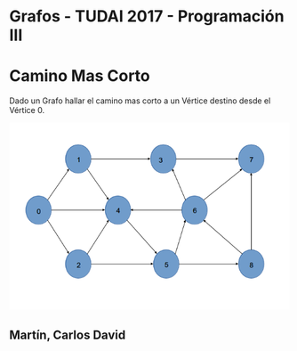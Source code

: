 # Grafos - TUDAI 2017 - Programación III

# Camino Mas Corto

Dado un Grafo hallar el camino mas corto a un Vértice destino desde el Vértice 0.

![alt text](https://github.com/DavidRnR/Grafos/blob/master/CaminoMasCorto/grafo.png)

## Martín, Carlos David
